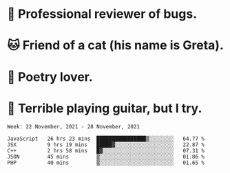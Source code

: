# 🐛 Professional reviewer of bugs.
# 🐱 Friend of a cat (his name is Greta).
# 📜 Poetry lover.
# 🎸 Terrible playing guitar, but I try.

<!--START_SECTION:waka-->
```text
Week: 22 November, 2021 - 28 November, 2021

JavaScript   26 hrs 23 mins  ████████████████▒░░░░░░░░   64.77 % 
JSX          9 hrs 19 mins   █████▓░░░░░░░░░░░░░░░░░░░   22.87 % 
C++          2 hrs 58 mins   █▓░░░░░░░░░░░░░░░░░░░░░░░   07.31 % 
JSON         45 mins         ▒░░░░░░░░░░░░░░░░░░░░░░░░   01.86 % 
PHP          40 mins         ▒░░░░░░░░░░░░░░░░░░░░░░░░   01.65 % 
```
<!--END_SECTION:waka-->
